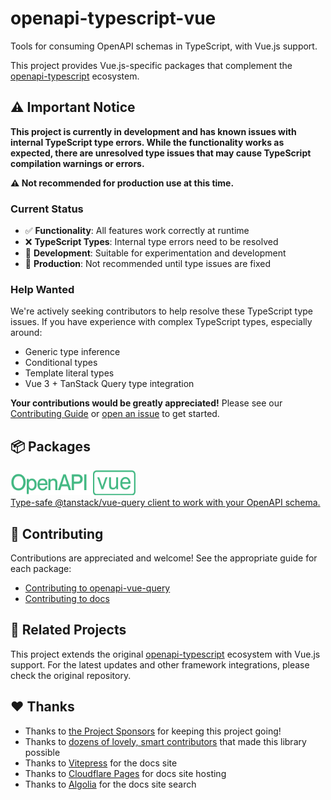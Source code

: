 # openapi-typescript-vue

Tools for consuming OpenAPI schemas in TypeScript, with Vue.js support.

This project provides Vue.js-specific packages that complement the [openapi-typescript](https://github.com/openapi-ts/openapi-typescript) ecosystem.

## ⚠️ Important Notice

**This project is currently in development and has known issues with internal TypeScript type errors. While the functionality works as expected, there are unresolved type issues that may cause TypeScript compilation warnings or errors.**

**⚠️ Not recommended for production use at this time.**

### Current Status

- ✅ **Functionality**: All features work correctly at runtime
- ❌ **TypeScript Types**: Internal type errors need to be resolved
- 🔧 **Development**: Suitable for experimentation and development
- 🚫 **Production**: Not recommended until type issues are fixed

### Help Wanted

We're actively seeking contributors to help resolve these TypeScript type issues. If you have experience with complex TypeScript types, especially around:

- Generic type inference
- Conditional types
- Template literal types
- Vue 3 + TanStack Query type integration

**Your contributions would be greatly appreciated!** Please see our [Contributing Guide](./packages/openapi-vue-query/CONTRIBUTING.md) or [open an issue](https://github.com/hirotaka/openapi-typescript-vue/issues) to get started.

## 📦 Packages

<a href="./packages/openapi-typescript"><img src="./docs/public/assets/openapi-vue.svg" alt="openapi-typescript" width="200" height="40" /><br />
Type-safe @tanstack/vue-query client to work with your OpenAPI schema.
</a>

## 🤝 Contributing

Contributions are appreciated and welcome! See the appropriate guide for each package:

- [Contributing to openapi-vue-query](./packages/openapi-vue-query/CONTRIBUTING.md)
- [Contributing to docs](./docs/CONTRIBUTING.md)

## 🔗 Related Projects

This project extends the original [openapi-typescript](https://github.com/openapi-ts/openapi-typescript) ecosystem with Vue.js support. For the latest updates and other framework integrations, please check the original repository.

## ♥️ Thanks

- Thanks to [the Project Sponsors](#-sponsors) for keeping this project going!
- Thanks to [dozens of lovely, smart contributors](https://github.com/openapi-ts/openapi-typescript/graphs/contributors) that made this library possible
- Thanks to [Vitepress](https://vitepress.dev/) for the docs site
- Thanks to [Cloudflare Pages](https://pages.cloudflare.com/) for docs site hosting
- Thanks to [Algolia](https://www.algolia.com/) for the docs site search
